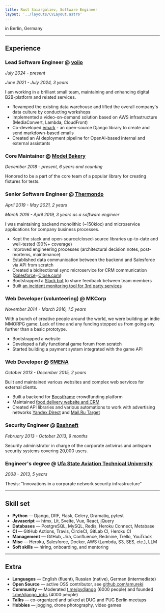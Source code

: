 ```yaml
---
title: Rust Saiargaliev, Software Engineer
layout: '../layouts/CVLayout.astro'
---
```


in Berlin, Germany

***

## Experience

### Lead Software Engineer @ [voiio](https://www.voiio.de/)
_July 2024 - present_

_June 2021 - July 2024, 3 years_

I am working in a brilliant small team, maintaining and enhancing digital B2B-platform and related services.

* Revamped the existing data warehouse and lifted the overall company's data culture by conducting workshops
* Implemented a video-on-demand solution based on AWS infrastructure (MediaConvert, Lambda, CloudFront)
* Co-developed [emark](https://github.com/voiio/emark) - an open-source Django library to create and send markdown-based emails
* Created an AI deployment pipeline for OpenAI-based internal and external assistants

### Core Maintainer @ [Model Bakery](https://github.com/model-bakers/model_bakery)
_December 2018 - present, 6 years and counting_

Honored to be a part of the core team of a popular library for creating fixtures for tests.

### Senior Software Engineer @ [Thermondo](https://www.thermondo.de/)
_April 2019 - May 2021, 2 years_

_March 2016 - April 2019, 3 years as a software engineer_

I was maintaining backend monolithic (~150kloc) and microservice applications for company business processes.

* Kept the stack and open-source/closed-source libraries up-to-date and well-tested (90%+ coverage)
* Improved engineering processes (architectural decision notes, post-mortems, maintenance)
* Established data communication between the backend and Salesforce via API from scratch
* Created a bidirectional sync microservice for CRM communication ([Salesforce](https://www.salesforce.com/)+[Close.com](https://close.com/))
* Bootstrapped a [Slack bot](https://github.com/Thermondo/stanley) to share feedback between team members
* Built [an incident monitoring tool for 3rd party services](https://monitar.io/)

### Web Developer (volunteering) @ MKCorp
_November 2014 - March 2016, 1.5 years_

With a bunch of creative people around the world, we were building an indie MMORPG game.
Lack of time and any funding stopped us from going any further than a basic prototype.

* Bootstrapped a website
* Developed a fully functional game forum from scratch
* Started building a payment system integrated with the game API

### Web Developer @ [SMENA](https://smena.space/)
_October 2013 - December 2015, 2 years_

Built and maintained various websites and complex web services for external clients.

* Built a backend for [Boostframe](https://boostframe.com/) crowdfunding platform
* Maintained [food delivery website and CRM](https://ufa.farfor.ru/)
* Created API libraries and various automations to work with advertising networks
[Yandex.Direct](https://direct.yandex.com/) and [Mail.Ru Target](https://target.my.com/)

### Security Engineer @ [Bashneft](https://bashneft.ru/)
_February 2013 - October 2013, 9 months_

Security administrator in charge of the corporate antivirus and antispam security systems covering 20,000 users.

### Engineer's degree @ [Ufa State Aviation Technical University](https://www.ugatu.su/en/)
_2008 - 2013, 5 years_

Thesis: "Innovations in a corporate network security infrastructure"

***

## Skill set

* __Python__ — Django, DRF, Flask, Celery, Dramatiq, pytest
* __Javascript__ — htmx, Lit, Svelte, Vue, React, jQuery
* __Databases__ — PostgreSQL, MySQL, Redis, Heroku Connect, Metabase
* __CI__ — GitHub Actions, Travis, CircleCI, GitLab CI, Heroku CI
* __Management__ — GitHub, Jira, Confluence, Redmine, Trello, YouTrack
* __Misc__ — Heroku, Salesforce, Docker, AWS (Lambda, S3, SES, etc.), LLM
* __Soft skills__ — hiring, onboarding, and mentoring

***

## Extra
* __Languages__ — English (fluent), Russian (native), German (intermediate)
* __Open Source__ — active OSS contributor, see [github.com/amureki](https://github.com/amureki)
* __Community__ — Moderated [t.me/pydjango](https://t.me/pydjango) (6000 people) and founded [t.me/django_jobs](https://t.me/django_jobs) (4000 people)
* __Talks__ — co-organized and talked at DUG and PUG Berlin meetups
* __Hobbies__ — jogging, drone photography, video games

